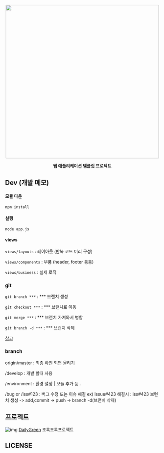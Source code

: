 <p align="center">
    <img src="/public/img/tade.png" width=500/>
</p>
<p align="center">
    <strong>웹 애플리케이션 템플릿 프로젝트</strong>
</p>

## Dev (개발 메모)
#### 모듈 다운 

`npm install`

#### 실행 

`node app.js`

#### views
 `views/layouts` : 레이아웃 (반복 코드 미리 구성)
 
 `views/components` : 부품 (header, footer 등등)
 
 `views/business` : 실제 로직 

### git
 `git branch ***` : *** 브랜치 생성

 `git checkout ***` : *** 브랜치로 이동

 `git merge ***` : *** 브랜치 가져와서 병합

 `git branch -d ***` : *** 브랜치 삭제

 [참고](https://git-scm.com/book/ko/v1/Git-%EB%B8%8C%EB%9E%9C%EC%B9%98-%EB%B8%8C%EB%9E%9C%EC%B9%98%EC%99%80-Merge%EC%9D%98-%EA%B8%B0%EC%B4%88)

### branch
 origin/master : 최종 확인 되면 올리기

 /develop : 개발 할때 사용

 /environment : 환경 설정 | 모듈 추가 등..

 /bug or /iss#123 : 버그 수정 또는 이슈 해결 
    ex) Issue#423 해결시 : iss#423 브런치 생성 -> add,commit -> push -> branch -d(브런치 삭제)

## 프로젝트
![img](https://avatars0.githubusercontent.com/u/40048911?s=200&v=4)
[DailyGreen](https://github.com/DailyGreen) 초록초록프로젝트

## LICENSE
